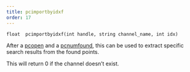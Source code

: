 ```yaml
---
title: pcimportbyidxf
order: 17
---
```

`float  pcimportbyidxf(int handle, string channel_name, int idx)`

After a [pcopen](/en/houdini-vex/point-clouds-and-3d-images/pcopen "Returns a handle to a point cloud file.") and a [pcnumfound](/en/houdini-vex/point-clouds-and-3d-images/pcnumfound "This node returns the number of points found by pcopen."), this can be used to extract specific search results from the found points.

This will return 0 if the channel doesn’t exist.

